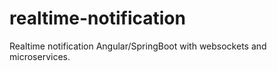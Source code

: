 # realtime-notification

Realtime notification Angular/SpringBoot with websockets and microservices. 
